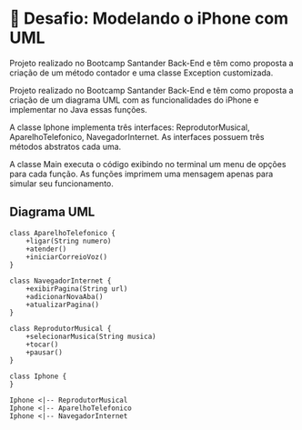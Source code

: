# :iphone: Desafio: Modelando o iPhone com UML
Projeto realizado no Bootcamp Santander Back-End e têm como proposta a criação de um método contador e uma classe Exception customizada. 

Projeto realizado no Bootcamp Santander Back-End e têm como proposta a criação de um diagrama UML com as funcionalidades do iPhone e implementar no Java essas funções. 

A classe Iphone implementa três interfaces: ReprodutorMusical, AparelhoTelefonico, NavegadorInternet. As interfaces possuem três métodos abstratos cada uma.

A classe Main executa o código exibindo no terminal um menu de opções para cada função. As funções imprimem uma mensagem apenas para simular seu funcionamento.

## Diagrama UML
  
    class AparelhoTelefonico {
	    +ligar(String numero)
	    +atender()
	    +iniciarCorreioVoz()
    }

    class NavegadorInternet {
	    +exibirPagina(String url)
	    +adicionarNovaAba()
	    +atualizarPagina()
    }

    class ReprodutorMusical {
	    +selecionarMusica(String musica)
	    +tocar()
	    +pausar()
    }

    class Iphone {
    }

    Iphone <|-- ReprodutorMusical
    Iphone <|-- AparelhoTelefonico
    Iphone <|-- NavegadorInternet




